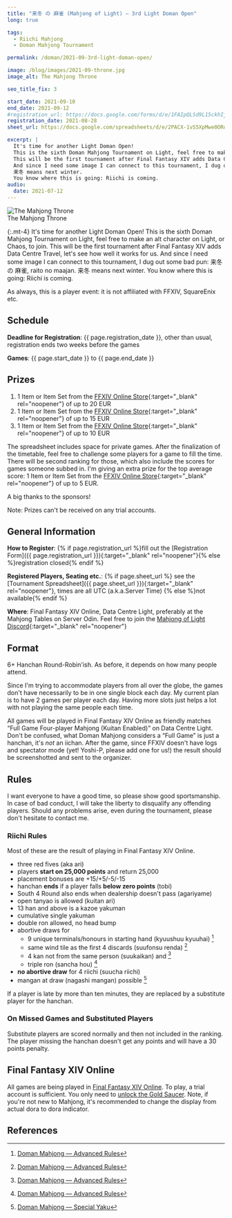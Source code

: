 ```yaml
---
title: "来冬 の 麻雀 (Mahjong of Light) — 3rd Light Doman Open"
long: true

tags:
  - Riichi Mahjong
  - Doman Mahjong Tournament

permalink: /doman/2021-09-3rd-light-doman-open/

image: /blog/images/2021-09-throne.jpg
image_alt: The Mahjong Throne

seo_title_fix: 3

start_date: 2021-09-10
end_date: 2021-09-12
#registration_url: https://docs.google.com/forms/d/e/1FAIpQLSd9L15ckhIjfVP4qf44KGoS6v5_PtPV2ik-dAKLd_x_iJY-sw/viewform?usp=sf_link
registration_date: 2021-08-28
sheet_url: https://docs.google.com/spreadsheets/d/e/2PACX-1vS5XpMwe0ORqzwe95RdprTgyXqyeXz0ZIunmgT9SPu_jYn4ovK-IztXoP3G1t4LRnoNdYSGq2FdxZml/pubhtml

excerpt: |
  It's time for another Light Doman Open!
  This is the sixth Doman Mahjong Tournament on Light, feel free to make an alt character on Light, or Chaos, to join.
  This will be the first tournament after Final Fantasy XIV adds Data Centre Travel, let's see how well it works for us.
  And since I need some image I can connect to this tournament, I dug out some bad pun: 来冬 の 麻雀, raitou no maajan.
  来冬 means next winter.
  You know where this is going: Riichi is coming.
audio:
  date: 2021-07-12
---
```

<script type="application/ld+json">
{
  "@context": "https://schema.org",
  "@type": "SportsEvent",
  "name": "{{ page.title }}",
  "url": "{{ page.url }}",
  "sport": "Riichi Mahjong",
  "startDate": "{{ page.start_date }}",
  "endDate": "{{ page.end_date }}",
  "location": {
    "@type": "VirtualLocation",
    "name": "Final Fantasy XIV Online",
    "disambiguatingDescription": "Server Odin, Datacenter Light",
    "url": "https://eu.finalfantasyxiv.com/"
  },
  "image": "{{ page.image | absolute_url }}",
  "description": "{{ page.excerpt }}.",
  "eventStatus": "https://schema.org/EventScheduled",
  "eventAttendanceMode": "https://schema.org/OnlineEventAttendanceMode",
  "isAccessibleForFree": true,
  "organizer": {
    "@type": "Person",
    "url": "https://reki.wtf/about-me/",
    "name": "quốc Thái “0xReki” Chung"
  },
  "potentialAction": {
    "@type": "JoinAction",
    "url": "{{ page.registration_url }}",
    "name": "Registration Form",
    "event": { "id": "{{ page.url }}" },
    "endTime": "{{ page.registration_date }}"
  }
}
</script>

<picture>
  <source srcset="{{ '/blog/images/xs/2021-09-throne.avif' | absolute_url }}" media="(max-width: 575.96px)" type="image/avif">
  <source srcset="{{ '/blog/images/xs/2021-09-throne.webp' | absolute_url }}" media="(max-width: 575.96px)" type="image/webp">
  <source srcset="{{ '/blog/images/xs/2021-09-throne.png' | absolute_url }}" media="(max-width: 575.96px)" type="image/jpeg">
  <source srcset="{{ '/blog/images/2021-09-throne.avif' | absolute_url }}" media="(min-width: 576px)" type="image/avif">
  <source srcset="{{ '/blog/images/2021-09-throne.webp' | absolute_url }}" media="(min-width: 576px)" type="image/webp">
  <source srcset="{{ '/blog/images/2021-09-throne.png' | absolute_url }}" media="(min-width: 576px)" type="image/png">
  <img loading="lazy" class="my-2" src="{{ '/blog/images/2021-09-throne.webp' | absolute_url }}" alt="The Mahjong Throne" title="The Mahjong Throne">
  <figcaption class="text-center">The Mahjong Throne</figcaption>
</picture>

{:.mt-4}
It's time for another Light Doman Open!
This is the sixth Doman Mahjong Tournament on Light, feel free to make an alt character on Light, or Chaos, to join.
This will be the first tournament after Final Fantasy XIV adds Data Centre Travel,
let's see how well it works for us.
And since I need some image I can connect to this tournament, I dug out some bad pun: 来冬 の 麻雀, raito no maajan.
来冬 means next winter.
You know where this is going: Riichi is coming.

As always, this is a player event: it is not affiliated with FFXIV, SquareEnix etc.

## Schedule

**Deadline for Registration**: {{ page.registration_date }}, other than usual, registration ends two weeks before the games

**Games**: {{ page.start_date }} to {{ page.end_date }}

## Prizes

1. 1 Item or Item Set from the [FFXIV Online Store](https://store.finalfantasyxiv.com/ffxivstore){:target="_blank" rel="noopener"} of up to 20 EUR
2. 1 Item or Item Set from the [FFXIV Online Store](https://store.finalfantasyxiv.com/ffxivstore){:target="_blank" rel="noopener"} of up to 15 EUR
3. 1 Item or Item Set from the [FFXIV Online Store](https://store.finalfantasyxiv.com/ffxivstore){:target="_blank" rel="noopener"} of up to 10 EUR

The spreadsheet includes space for private games.
After the finalization of the timetable, feel free to challenge some players for a game to fill the time.
There will be second ranking for those, which also include the scores for games someone subbed in.
I'm giving an extra prize for the top average score: 1 Item or Item Set from the [FFXIV Online Store](https://store.finalfantasyxiv.com/ffxivstore){:target="_blank" rel="noopener"} of up to 5 EUR.

A big thanks to the sponsors!

Note: Prizes can't be received on any trial accounts.

## General Information

**How to Register**: {% if page.registration_url %}fill out the
[Registration Form]({{ page.registration_url }}){:target="_blank" rel="noopener"}{% else %}registration closed{% endif %}

**Registered Players, Seating etc.**: {% if page.sheet_url %} see the
[Tournament Spreadsheet]({{ page.sheet_url }}){:target="_blank" rel="noopener"}, times are all UTC (a.k.a.Server Time) {% else %}not available{% endif %}

**Where**: Final Fantasy XIV Online, Data Centre Light, preferably at the Mahjong Tables on Server Odin. Feel free to join the [Mahjong of Light Discord](https://discord.gg/nUSfJ2Q){:target="_blank" rel="noopener"}

## Format

6+ Hanchan Round-Robin'ish.
As before, it depends on how many people attend.

Since I'm trying to accommodate players from all over the globe, the games don't have necessarily to be in one single block each day.
My current plan is to have 2 games per player each day.
Having more slots just helps a lot with not playing the same people each time.

All games will be played in Final Fantasy XIV Online as friendly matches “Full Game Four-player Mahjong (Kuitan Enabled)” on Data Centre Light.
Don't be confused, what Doman Mahjong considers a “Full Game” is just a hanchan, it's *not* an iichan.
After the game, since FFXIV doesn't have logs and spectator mode (yet! Yoshi-P, please add one for us!) the result should be screenshotted and sent to the organizer.

## Rules

I want everyone to have a good time, so please show good sportsmanship.
In case of bad conduct, I will take the liberty to disqualify any offending players.
Should any problems arise, even during the tournament, please don't hesitate to contact me.

### Riichi Rules

Most of these are the result of playing in Final Fantasy XIV Online.

- three red fives (aka ari)
- players **start on 25,000 points** and return 25,000
- placement bonuses are +15/+5/-5/-15
- hanchan **ends** if a player falls **below zero points** (tobi)
- South 4 Round also ends when dealership doesn't pass (agariyame)
- open tanyao is allowed (kuitan ari)
- 13 han and above is a kazoe yakuman
- cumulative single yakuman
- double ron allowed, no head bump
- abortive draws for
  - 9 unique terminals/honours in starting hand (kyuushuu kyuuhai) [^advanced-doman-rules]
  - same wind tile as the first 4 discards (suufonsu renda) [^advanced-doman-rules]
  - 4 kan not from the same person (suukaikan) and [^advanced-doman-rules]
  - triple ron (sancha hou) [^advanced-doman-rules]
- **no abortive draw** for 4 riichi (suucha riichi)
- mangan at draw (nagashi mangan) possible [^special-yaku]

If a player is late by more than ten minutes, they are replaced by a substitute player for the hanchan.

### On Missed Games and Substituted Players

Substitute players are scored normally and then not included in the ranking. The
player missing the hanchan doesn't get any points and will have a 30 points
penalty.

## Final Fantasy XIV Online

All games are being played in [Final Fantasy XIV Online](https://www.finalfantasyxiv.com/).
To play, a trial account is sufficient.
You only need to [unlock the Gold Saucer](https://ffxiv.consolegameswiki.com/wiki/It_Could_Happen_to_You).
Note, if you're not new to Mahjong, it's recommended to change the display from actual dora to dora indicator.

## References

[^advanced-doman-rules]: [Doman Mahjong — Advanced Rules](https://na.finalfantasyxiv.com/lodestone/playguide/contentsguide/goldsaucer/doman-mahjong/special_rule/)
[^special-yaku]: [Doman Mahjong — Special Yaku](https://na.finalfantasyxiv.com/lodestone/playguide/contentsguide/goldsaucer/doman-mahjong/yaku_list/#anchor_005)
